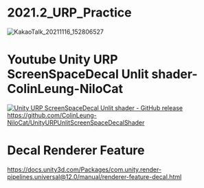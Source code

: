 # 2021.2_URP_Practice
![KakaoTalk_20211116_152806527](https://user-images.githubusercontent.com/42854864/141935663-c8ff1ed1-4956-44a2-b153-15279d0c340f.png)

# Youtube Unity URP ScreenSpaceDecal Unlit shader-ColinLeung-NiloCat
[![Unity URP ScreenSpaceDecal Unlit shader - GitHub release](http://img.youtube.com/vi/Bs_HSGRSUtw/0.jpg)](https://youtu.be/Bs_HSGRSUtw?t=0s)
https://github.com/ColinLeung-NiloCat/UnityURPUnlitScreenSpaceDecalShader

# Decal Renderer Feature
https://docs.unity3d.com/Packages/com.unity.render-pipelines.universal@12.0/manual/renderer-feature-decal.html
